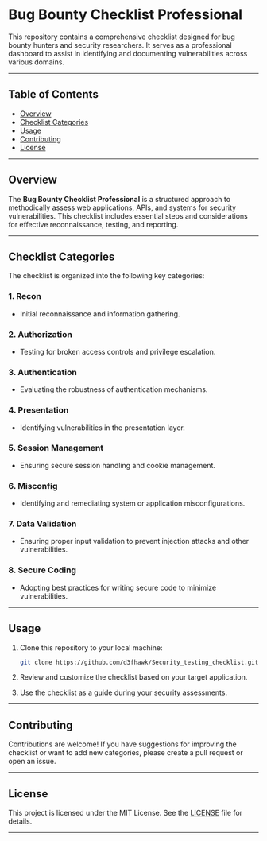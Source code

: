 # **Bug Bounty Checklist Professional**

This repository contains a comprehensive checklist designed for bug bounty hunters and security researchers. It serves as a professional dashboard to assist in identifying and documenting vulnerabilities across various domains.

---

## **Table of Contents**
- [Overview](#overview)
- [Checklist Categories](#checklist-categories)
- [Usage](#usage)
- [Contributing](#contributing)
- [License](#license)

---

## **Overview**
The **Bug Bounty Checklist Professional** is a structured approach to methodically assess web applications, APIs, and systems for security vulnerabilities. This checklist includes essential steps and considerations for effective reconnaissance, testing, and reporting.

---

## **Checklist Categories**
The checklist is organized into the following key categories:

### **1. Recon**
   - Initial reconnaissance and information gathering.

### **2. Authorization**
   - Testing for broken access controls and privilege escalation.

### **3. Authentication**
   - Evaluating the robustness of authentication mechanisms.

### **4. Presentation**
   - Identifying vulnerabilities in the presentation layer.

### **5. Session Management**
   - Ensuring secure session handling and cookie management.

### **6. Misconfig**
   - Identifying and remediating system or application misconfigurations.

### **7. Data Validation**
   - Ensuring proper input validation to prevent injection attacks and other vulnerabilities.

### **8. Secure Coding**
   - Adopting best practices for writing secure code to minimize vulnerabilities.

---

## **Usage**
1. Clone this repository to your local machine:
   ```bash
   git clone https://github.com/d3fhawk/Security_testing_checklist.git
   ```

2. Review and customize the checklist based on your target application.

3. Use the checklist as a guide during your security assessments.

---

## **Contributing**
Contributions are welcome! If you have suggestions for improving the checklist or want to add new categories, please create a pull request or open an issue.

---

## **License**
This project is licensed under the MIT License. See the [LICENSE](LICENSE) file for details.

---

